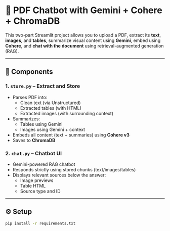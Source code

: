 # 🤖 PDF Chatbot with Gemini + Cohere + ChromaDB

This two-part Streamlit project allows you to upload a PDF, extract its **text**, **images**, and **tables**, summarize visual content using **Gemini**, embed using **Cohere**, and **chat with the document** using retrieval-augmented generation (RAG).

---

## 🧩 Components

### 1. `store.py` – Extract and Store
- Parses PDF into:
  - Clean text (via Unstructured)
  - Extracted tables (with HTML)
  - Extracted images (with surrounding context)
- Summarizes:
  - Tables using Gemini
  - Images using Gemini + context
- Embeds all content (text + summaries) using **Cohere v3**
- Saves to **ChromaDB**

### 2. `chat.py` – Chatbot UI
- Gemini-powered RAG chatbot
- Responds strictly using stored chunks (text/images/tables)
- Displays relevant sources below the answer:
  - Image previews
  - Table HTML
  - Source type and ID

---

## ⚙️ Setup

```bash
pip install -r requirements.txt
